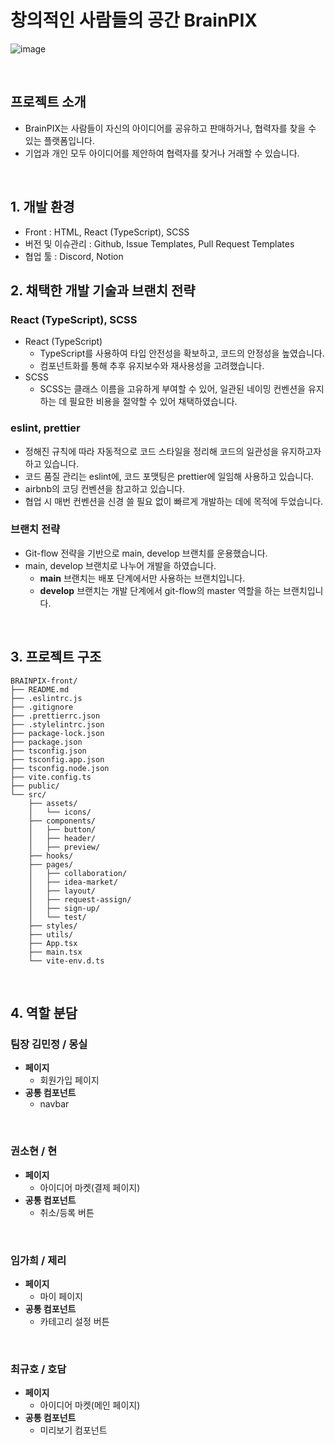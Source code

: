 # 창의적인 사람들의 공간 BrainPIX

![image](https://github.com/user-attachments/assets/11a611df-9b77-4596-b2cf-ec299d1242a7)

<br>

## 프로젝트 소개

- BrainPIX는 사람들이 자신의 아이디어를 공유하고 판매하거나, 협력자를 찾을 수 있는 플랫폼입니다.
- 기업과 개인 모두 아이디어를 제안하여 협력자를 찾거나 거래할 수 있습니다.

<br>

## 1. 개발 환경

- Front : HTML, React (TypeScript), SCSS
- 버전 및 이슈관리 : Github, Issue Templates, Pull Request Templates
- 협업 툴 : Discord, Notion
  <br>

## 2. 채택한 개발 기술과 브랜치 전략

### React (TypeScript), SCSS

- React (TypeScript)
  - TypeScript를 사용하여 타입 안전성을 확보하고, 코드의 안정성을 높였습니다.
  - 컴포넌트화를 통해 추후 유지보수와 재사용성을 고려했습니다.
- SCSS
  - SCSS는 클래스 이름을 고유하게 부여할 수 있어, 일관된 네이밍 컨벤션을 유지하는 데 필요한 비용을 절약할 수 있어 채택하였습니다.

### eslint, prettier

- 정해진 규칙에 따라 자동적으로 코드 스타일을 정리해 코드의 일관성을 유지하고자 하고 있습니다.
- 코드 품질 관리는 eslint에, 코드 포맷팅은 prettier에 일임해 사용하고 있습니다.
- airbnb의 코딩 컨벤션을 참고하고 있습니다.
- 협업 시 매번 컨벤션을 신경 쓸 필요 없이 빠르게 개발하는 데에 목적에 두었습니다.

### 브랜치 전략

- Git-flow 전략을 기반으로 main, develop 브랜치를 운용했습니다.
- main, develop 브랜치로 나누어 개발을 하였습니다.
  - **main** 브랜치는 배포 단계에서만 사용하는 브랜치입니다.
  - **develop** 브랜치는 개발 단계에서 git-flow의 master 역할을 하는 브랜치입니다.

<br>

## 3. 프로젝트 구조

```
BRAINPIX-front/
├── README.md
├── .eslintrc.js
├── .gitignore
├── .prettierrc.json
├── .stylelintrc.json
├── package-lock.json
├── package.json
├── tsconfig.json
├── tsconfig.app.json
├── tsconfig.node.json
├── vite.config.ts
├── public/
└── src/
    ├── assets/
    │   └── icons/
    ├── components/
    │   ├── button/
    │   ├── header/
    │   ├── preview/
    ├── hooks/
    ├── pages/
    │   ├── collaboration/
    │   ├── idea-market/
    │   ├── layout/
    │   ├── request-assign/
    │   ├── sign-up/
    │   └── test/
    ├── styles/
    ├── utils/
    ├── App.tsx
    ├── main.tsx
    └── vite-env.d.ts
```

<br>

## 4. 역할 분담

### 팀장 김민정 / 몽실

- **페이지**
  - 회원가입 페이지
- **공통 컴포넌트**
  - navbar

<br>
    
### 권소현 / 현

- **페이지**
  - 아이디어 마켓(결제 페이지)
- **공통 컴포넌트**
  - 취소/등록 버튼

<br>

### 임가희 / 제리

- **페이지**
  - 마이 페이지
- **공통 컴포넌트**
  - 카테고리 설정 버튼

<br>

### 최규호 / 호담

- **페이지**
  - 아이디어 마켓(메인 페이지)
- **공통 컴포넌트**
  - 미리보기 컴포넌트

<br>
